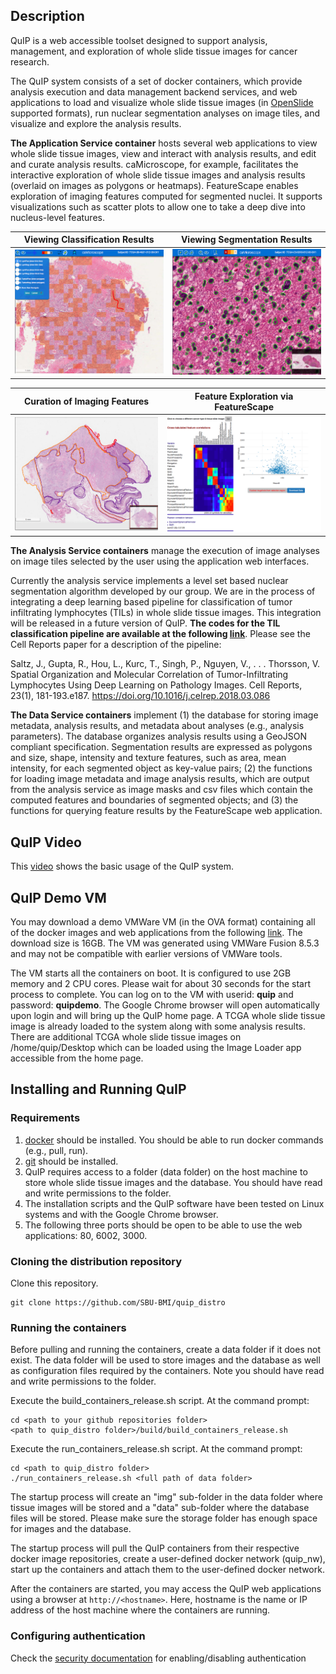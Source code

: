 ## Description

QuIP is a web accessible toolset designed to support analysis, management, and exploration of whole slide tissue images for cancer research. 

The QuIP system consists of a set of docker containers, which provide analysis execution and data management backend services, and web applications to load and visualize whole slide tissue images (in [OpenSlide](http://openslide.org) supported formats), run nuclear segmentation analyses on image tiles, and visualize and explore the analysis results. 

**The Application Service container** hosts several web applications to view whole slide tissue images, view and interact with analysis results, and edit and curate analysis results. caMicroscope, for example, facilitates the interactive exploration of whole slide tissue images and analysis results (overlaid on images as polygons or heatmaps). FeatureScape enables exploration of imaging features computed for segmented nuclei. It supports visualizations such as scatter plots to allow one to take a deep dive into nucleus-level features.

Viewing Classification Results | Viewing Segmentation Results
--------------------------|-------------
<img src="images/lymphocyte.png" width="400"/>|<img src="images/segmentation.png" width="400"/>
                          
                          
Curation of Imaging Features |Feature Exploration via FeatureScape
--------|-------------------
<img src="images/curation.png" width="400"/>|<img src="images/featurescape.png" width="400"/>

**The Analysis Service containers** manage the execution of image analyses on image tiles selected by the user using the application web interfaces. 

Currently the analysis service implements a level set based nuclear segmentation algorithm developed by our group. We are in the process of integrating a deep learning based pipeline for classification of tumor infiltrating lymphocytes (TILs) in whole slide tissue images. This integration will be released in a future version of QuIP. **The codes for the TIL classification pipeline are available at the following [link](https://github.com/SBU-BMI/u24_lymphocyte)**. Please see the Cell Reports paper for a description of the pipeline: 

Saltz, J., Gupta, R., Hou, L., Kurc, T., Singh, P., Nguyen, V., . . . Thorsson, V. Spatial Organization and Molecular Correlation of Tumor-Infiltrating Lymphocytes Using Deep Learning on Pathology Images. Cell Reports, 23(1), 181-193.e187. https://doi.org/10.1016/j.celrep.2018.03.086

**The Data Service containers** implement (1) the database for storing image metadata, analysis results, and metadata about analyses (e.g., analysis parameters). The database organizes analysis results using a GeoJSON compliant specification. Segmentation results are expressed as polygons and size, shape, intensity and texture features, such as area, mean intensity, for each segmented object as key-value pairs; (2) the functions for loading image metadata and image analysis results, which are output from the analysis service as image masks and csv files which contain the computed features and boundaries of segmented objects; and (3) the functions for querying feature results by the FeatureScape web application.  

## QuIP Video

This [video](https://www.youtube.com/watch?v=dK4c6ti1Dvc) shows the basic usage of the QuIP system.

## QuIP Demo VM

You may download a demo VMWare VM (in the OVA format) containing all of the docker images and web applications from the following [link](https://drive.google.com/file/d/0B9Sq9MWc46AuOHBZR0tGMTlXOU0/view?usp=sharing). The download size is 16GB. The VM was generated using VMWare Fusion 8.5.3 and may not be compatible with earlier versions of VMWare tools.  

The VM starts all the containers on boot. It is configured to use 2GB memory and 2 CPU cores. Please wait for about 30 seconds for the start process to complete. You can log on to the VM with userid: **quip** and password: **quipdemo**. The Google Chrome browser will open automatically upon login and will bring up the QuIP home page. A TCGA whole slide tissue image is already loaded to the system along with some analysis results. There are additional TCGA whole slide tissue images on /home/quip/Desktop which can be loaded using the Image Loader app accessible from the home page.

## Installing and Running QuIP 

### Requirements

1. [docker](https://www.docker.com) should be installed. You should be able to run docker commands (e.g., pull, run).
2. [git](https://git-scm.com) should be installed.
3. QuIP requires access to a folder (data folder) on the host machine to store whole slide tissue images 
   and the database. You should have read and write permissions to the folder.
4. The installation scripts and the QuIP software have been tested on Linux systems and with the Google Chrome 
   browser. 
5. The following three ports should be open to be able to use the web applications: 80, 6002, 3000. 
   
### Cloning the distribution repository

Clone this repository.

    git clone https://github.com/SBU-BMI/quip_distro
         
### Running the containers

Before pulling and running the containers, create a data folder if it does not exist. The data folder will be used to 
store images and the database as well as configuration files required by the containers. Note you should have read and write 
permissions to the folder.

Execute the build_containers_release.sh script. At the command prompt:

    cd <path to your github repositories folder>
    <path to quip_distro folder>/build/build_containers_release.sh
    
Execute the run_containers_release.sh script. At the command prompt:
    
    cd <path to quip_distro folder>
    ./run_containers_release.sh <full path of data folder>


The startup process will create an "img" sub-folder in the data folder where tissue images will be stored and 
a "data" sub-folder where the database files will be stored. Please make sure the storage folder has enough 
space for images and the database. 

The startup process will pull the QuIP containers from their respective docker image repositories, create a user-defined 
docker network (quip_nw), start up the containers and attach them to the user-defined docker network. 

After the containers are started, you may access the QuIP web applications using a browser at `http://<hostname>`. Here, hostname is the name or IP address of the host machine where the containers are running. 

### Configuring authentication

Check the [security documentation](https://github.com/camicroscope/Security/blob/release/README.md) for enabling/disabling authentication

